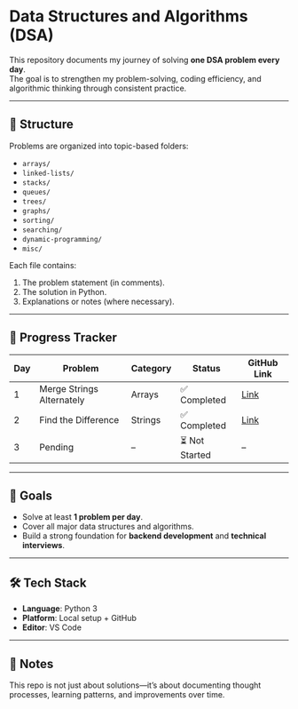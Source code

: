 # Data Structures and Algorithms (DSA)

This repository documents my journey of solving **one DSA problem every day**.  
The goal is to strengthen my problem-solving, coding efficiency, and algorithmic thinking through consistent practice.

---

## 📌 Structure
Problems are organized into topic-based folders:
- `arrays/`
- `linked-lists/`
- `stacks/`
- `queues/`
- `trees/`
- `graphs/`
- `sorting/`
- `searching/`
- `dynamic-programming/`
- `misc/`

Each file contains:
1. The problem statement (in comments).
2. The solution in Python.
3. Explanations or notes (where necessary).

---

## 🚀 Progress Tracker

| Day | Problem                  | Category | Status        | GitHub Link                                     |
|-----|---------------------------|----------|---------------|------------------------------------------------|
| 1   | Merge Strings Alternately | Arrays   | ✅ Completed  | [Link](arrays-and-strings/merge-strings-alternately.py)    |
| 2   | Find the Difference       | Strings  | ✅ Completed  | [Link](arrays-and-strings/find-the-difference.py)         |
| 3   | Pending                   | –        | ⏳ Not Started| –                                              |



---

## 🎯 Goals
- Solve at least **1 problem per day**.
- Cover all major data structures and algorithms.
- Build a strong foundation for **backend development** and **technical interviews**.

---

## 🛠️ Tech Stack
- **Language**: Python 3
- **Platform**: Local setup + GitHub
- **Editor**:  VS Code

---

## 📖 Notes
This repo is not just about solutions—it’s about documenting thought processes, learning patterns, and improvements over time.
